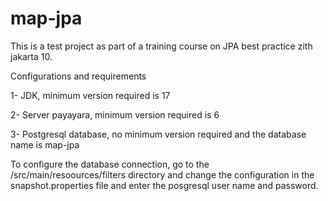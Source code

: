 # map-jpa
This is a test project as part of a training course on JPA best practice zith jakarta 10.

Configurations and requirements

1- JDK, minimum version required is 17

2- Server payayara, minimum version required is 6

3- Postgresql database, no minimum version required and the database name is map-jpa

To configure the database connection, go to the /src/main/resoources/filters directory and change the configuration in the snapshot.properties file and enter the posgresql user name and password.

